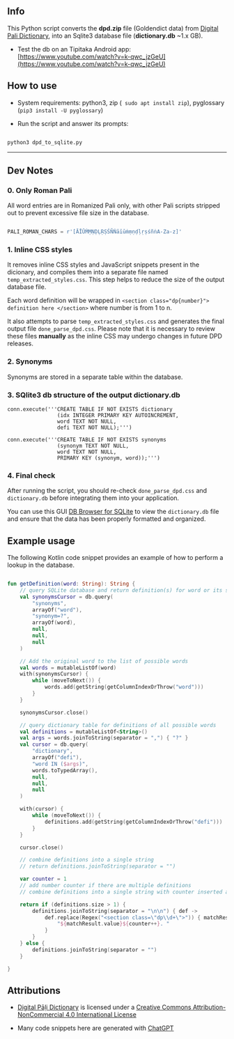 ## Info

This Python script converts the **dpd.zip** file (Goldendict data) from [Digital Pali Dictionary](https://github.com/digitalpalidictionary/digitalpalidictionary/releases), into an Sqlite3 database file (**dictionary.db** ~1.x GB).

+ Test the db on an Tipitaka Android app: [https://www.youtube.com/watch?v=k-qwc_jzGeU](https://www.youtube.com/watch?v=k-qwc_jzGeU)

## How to use

- System requirements: python3, zip (` sudo apt install zip`), pyglossary (`pip3 install -U pyglossary`)

- Run the script and answer its prompts:

```bash

python3 dpd_to_sqlite.py

```

---
## Dev Notes

### 0. Only Roman Pali

All word entries are in Romanized Pali only, with other Pali scripts stripped out to prevent excessive file size in the database.

```python

PALI_ROMAN_CHARS = r'[ĀĪŪṀṂṆḌḶṚṢŚÑṄāīūṁṃṇḍḷṛṣśñṅA-Za-z]'

```

### 1. Inline CSS styles

It removes inline CSS styles and JavaScript snippets present in the dicionary, and compiles them into a separate file named `temp_extracted_styles.css`. This step helps to reduce the size of the output database file.

Each word definition will be wrapped in `<section class="dp{number}"> definition here </section>` where number is from 1 to n.

It also attempts to parse `temp_extracted_styles.css` and generates the final output file `done_parse_dpd.css`. Please note that it is necessary to review these files **manually** as the inline CSS may undergo changes in future DPD releases. 


### 2. Synonyms

Synonyms are stored in a separate table within the database. 

### 3. SQlite3 db structure of the output dictionary.db

```python3
conn.execute('''CREATE TABLE IF NOT EXISTS dictionary
                (idx INTEGER PRIMARY KEY AUTOINCREMENT,
                word TEXT NOT NULL,
                defi TEXT NOT NULL);''')

conn.execute('''CREATE TABLE IF NOT EXISTS synonyms
                (synonym TEXT NOT NULL,
                word TEXT NOT NULL,
                PRIMARY KEY (synonym, word));''')
```

### 4. Final check

After running the script, you should re-check `done_parse_dpd.css` and `dictionary.db` before integrating them into your application.

You can use this GUI [DB Browser for SQLite](https://sqlitebrowser.org/) to view the `dictionary.db` file and ensure that the data has been properly formatted and organized. 

## Example usage

The following Kotlin code snippet provides an example of how to perform a lookup in the database. 

```kotlin

fun getDefinition(word: String): String {
    // query SQLite database and return definition(s) for word or its synonyms
    val synonymsCursor = db.query(
        "synonyms",
        arrayOf("word"),
        "synonym=?",
        arrayOf(word),
        null,
        null,
        null
    )

    // Add the original word to the list of possible words
    val words = mutableListOf(word)
    with(synonymsCursor) {
        while (moveToNext()) {
            words.add(getString(getColumnIndexOrThrow("word")))
        }
    }

    synonymsCursor.close()

    // query dictionary table for definitions of all possible words
    val definitions = mutableListOf<String>()
    val args = words.joinToString(separator = ",") { "?" }
    val cursor = db.query(
        "dictionary",
        arrayOf("defi"),
        "word IN ($args)",
        words.toTypedArray(),
        null,
        null,
        null
    )

    with(cursor) {
        while (moveToNext()) {
            definitions.add(getString(getColumnIndexOrThrow("defi")))
        }
    }

    cursor.close()

    // combine definitions into a single string
    // return definitions.joinToString(separator = "")

    var counter = 1
    // add number counter if there are multiple definitions
    // combine definitions into a single string with counter inserted after <section class="dp{NUMBER}">

    return if (definitions.size > 1) {
        definitions.joinToString(separator = "\n\n") { def ->
            def.replace(Regex("<section class=\"dp\\d+\">")) { matchResult ->
                "${matchResult.value}${counter++}. "
            }
        }
    } else {
        definitions.joinToString(separator = "")
    }

}

```

## Attributions

- [Digital Pāḷi Dictionary](https://github.com/digitalpalidictionary/digitalpalidictionary/releases) is licensed under a [Creative Commons Attribution-NonCommercial 4.0 International License](http://creativecommons.org/licenses/by-nc/4.0/)

- Many code snippets here are generated with [ChatGPT](https://chat.openai.com/chat)
